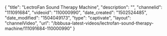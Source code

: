 {
    "title": "LectroFan Sound Therapy Machine",
    "description": "",
    "channelid": "111091684",
    "videoid": "110000990",
    "date_created": "1502524485",
    "date_modified": "1504049173",
    "type": "captivate",
    "layout": "channelVideo",
    "url": "\/bbbusa-latest-videos\/lectrofan-sound-therapy-machine\/111091684-110000990"
}